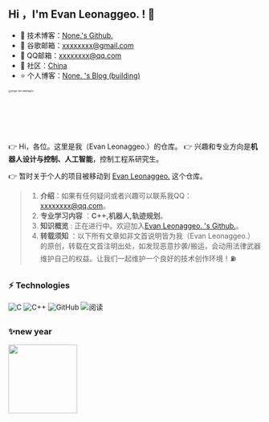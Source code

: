 <!--
**inkShadow-XuanSu/inkShadow-XuanSu** is a ✨ _special_ ✨ repository because its `README.md` (this file) appears on your GitHub profile.

Here are some ideas to get you started:

- 🔭 I’m currently working on ...
- 🌱 I’m currently learning ...
- 👯 I’m looking to collaborate on ...
- 🤔 I’m looking for help with ...
- 💬 Ask me about ...
- 📫 How to reach me: ...
- 😄 Pronouns: ...
- ⚡ Fun fact: ...
-->
## Hi ，I'm  Evan Leonaggeo. ! :wave:  

- 🏡 技术博客：<a href="https://github.com/inkShadow-XuanSu" target="_blank">None.'s  Github.</a>    
- 🌱 谷歌邮箱：xxxxxxxx@gmail.com
- 💬 QQ邮箱：xxxxxxxx@qq.com
- 🤔 社区：<a href="https://en.wikipedia.org/wiki/China" target="_blank">China</a>    
- ⭐️ 个人博客：<a href="https://github.com/inkShadow-XuanSu" target="_blank">None. 's Blog (building)</a>    
<img src="https://upload.wikimedia.org/wikipedia/commons/thumb/a/ab/Frostbite_logo.svg/660px-Frostbite_logo.svg.png" alt="engie-list-tablet@2x" style="zoom:33%;" wight="220px" height="220px"/>

##

<!-- 👉 Hi，各位。这里是我（None.）的仓库。为 **“inkShadow Studio （墨影工作室）”** 的成员之一 。-->

👉 Hi，各位。这里是我（Evan Leonaggeo.）的仓库。
👉 兴趣和专业方向是**机器人设计与控制、人工智能**，控制工程系研究生。

👉 暂时关于个人的项目被移动到 [Evan Leonaggeo.](https://github.com/inkShadow-XuanSu) 这个仓库。


> 1. **介绍**：如果有任何疑问或者兴趣可以联系我QQ： xxxxxxxx@qq.com。
> 2. **专业学习内容** ：**C++,机器人,轨迹规划**。
> 3. **知识概览** : 正在进行中。欢迎加入<a href="https://github.com/inkShadow-XuanSu" target="_blank">Evan Leonaggeo. 's  Github.</a>。
> 4. **转载须知** ：以下所有文章如非文首说明皆为我（Evan Leonaggeo.）的原创，转载在文首注明出处，如发现恶意抄袭/搬运，会动用法律武器维护自己的权益。让我们一起维护一个良好的技术创作环境！⛽️


##

### ⚡ Technologies  
![C](https://img.shields.io/badge/-C-00599C?style=flat-square&logo=C)  ![C++](https://img.shields.io/badge/-C++-00599C?style=flat-square&logo=C)  ![GitHub](https://img.shields.io/badge/-GitHub-181717?style=flat-square&logo=github)  ![阅读](https://camo.githubusercontent.com/0578bceb35ebecbe503f4e13a57cba28c39039508d74f0803eab2e91faa1ca17/68747470733a2f2f696d672e736869656c64732e696f2f62616467652fe99885e8afbb2d726561642d627269676874677265656e2e737667)

##

###  ✨new year  

<img align="" height="137px" src="https://github-readme-stats.vercel.app/api?username=inkShadow-XuanSu&hide_title=true&hide_border=true&show_icons=true&include_all_commits=true&line_height=21&bg_color=0,EC6C6C,FFD479,FFFC79,73FA79&theme=graywhite&locale=cn" />



